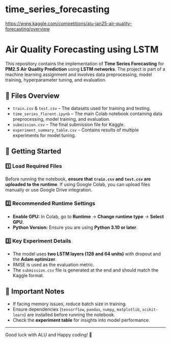 # time_series_forecasting
https://www.kaggle.com/competitions/alu-jan25-air-quality-forecasting/overview

# Air Quality Forecasting using LSTM

This repository contains the implementation of **Time Series Forecasting** for **PM2.5 Air Quality Prediction** using **LSTM networks**. The project is part of a machine learning assignment and involves data preprocessing, model training, hyperparameter tuning, and evaluation.

## 📂 Files Overview
- `train.csv` & `test.csv` – The datasets used for training and testing.
- `time_series_florent.ipynb` – The main Colab notebook containing data preprocessing, model training, and evaluation.
- `submission.csv` – The final submission file for Kaggle.
- `experiment_summary_table.csv` – Contains results of multiple experiments for model tuning.

## 🚀 Getting Started
### 1️⃣ Load Required Files
Before running the notebook, **ensure that `train.csv` and `test.csv` are uploaded to the runtime**. If using Google Colab, you can upload files manually or use Google Drive integration.

### 2️⃣ Recommended Runtime Settings
- **Enable GPU:** In Colab, go to **Runtime** → **Change runtime type** → **Select GPU**.  
- **Python Version:** Ensure you are using **Python 3.10 or later**.

### 3️⃣ Key Experiment Details
- The model uses **two LSTM layers (128 and 64 units)** with dropout and the **Adam optimizer**.
- RMSE is used as the evaluation metric.
- The `submission.csv` file is generated at the end and should match the Kaggle format.

## 📌 Important Notes
- If facing memory issues, reduce batch size in training.
- Ensure dependencies (`tensorflow`, `pandas`, `numpy`, `matplotlib`, `scikit-learn`) are installed before running the notebook.
- Check the **experiment table** for insights into model performance.

---

Good luck with ALU and Happy coding! 🚀
